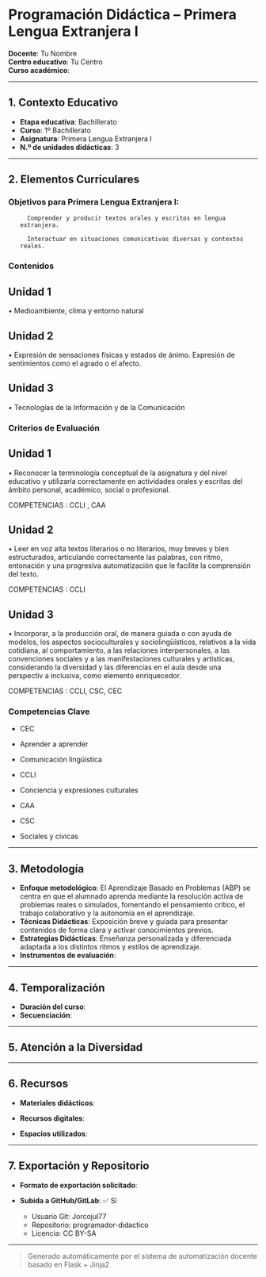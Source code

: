 # Programación Didáctica – Primera Lengua Extranjera I

**Docente**: Tu Nombre  
**Centro educativo**: Tu Centro  
**Curso académico**:   

---

## 1. Contexto Educativo

- **Etapa educativa**: Bachillerato
- **Curso**: 1º Bachillerato
- **Asignatura**: Primera Lengua Extranjera I
- **N.º de unidades didácticas**: 3

---
## 2. Elementos Curriculares

<h3>Objetivos para Primera Lengua Extranjera I:</h3>


  <ul>
    
      Comprender y producir textos orales y escritos en lengua extranjera.
    
      Interactuar en situaciones comunicativas diversas y contextos reales.
    
  </ul>


### Contenidos

## Unidad 1
• Medioambiente, clima y entorno natural

## Unidad 2
• Expresión de sensaciones físicas y estados de ánimo. Expresión de sentimientos 
como el agrado o el afecto.

## Unidad 3
• Tecnologías de la Información y de la Comunicación


### Criterios de Evaluación

## Unidad 1
• Reconocer la terminología conceptual de la asignatura y del nivel educativo y 
utilizarla correctamente en actividades orales y escritas del ámbito personal, 
académico, social o profesional.  
 
COMPETENCIAS : CCLI , CAA

## Unidad 2
• Leer en voz alta textos literarios o no literarios, muy breves y bien estructurados, 
articulando correctamente las palabras, con ritmo, entonación y una progresiva 
automatización que le facilite la comprensión del texto.  
 
COMPETENCIAS : CCLI

## Unidad 3
• Incorporar, a la producción oral, de manera guiada o con ayuda de modelos, los 
aspectos socioculturales y sociolingüísticos, relativos a la vida cotidiana, al 
comportamiento, a las relaciones interpersonales, a las convenciones sociales y 
a las manifestaciones culturales y artísticas, considerando la diversidad y las 
diferencias en el aula desde una perspectiv a inclusiva, como elemento 
enriquecedor.  
 
COMPETENCIAS : CCLI, CSC, CEC


### Competencias Clave


- CEC

- Aprender a aprender

- Comunicación lingüística

- CCLI

- Conciencia y expresiones culturales

- CAA

- CSC

- Sociales y cívicas



---

## 3. Metodología

- **Enfoque metodológico**: El Aprendizaje Basado en Problemas (ABP) se centra en que el alumnado aprenda mediante la resolución activa de problemas reales o simulados, fomentando el pensamiento crítico, el trabajo colaborativo y la autonomía en el aprendizaje.
- **Técnicas Didácticas**: Exposición breve y guiada para presentar contenidos de forma clara y activar conocimientos previos.
- **Estrategias Didácticas**: Enseñanza personalizada y diferenciada adaptada a los distintos ritmos y estilos de aprendizaje.
- **Instrumentos de evaluación**: 

---

## 4. Temporalización

- **Duración del curso**: 
- **Secuenciación**:  
  

---

## 5. Atención a la Diversidad



---

## 6. Recursos

- **Materiales didácticos**:  
  
- **Recursos digitales**:  
  
- **Espacios utilizados**: 

---

## 7. Exportación y Repositorio

- **Formato de exportación solicitado**: 
- **Subida a GitHub/GitLab**: ✅ Sí

  - Usuario Git: Jorcojul77
  - Repositorio: programador-didactico
  - Licencia: CC BY-SA


---

> Generado automáticamente por el sistema de automatización docente basado en Flask + Jinja2